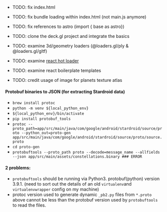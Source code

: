 - TODO: fix index.html
- TODO: fix bundle loading within index.html (not main.js anymore)
- TODO: fix references to astro (import { base as astro})
- TODO: clone the deck.gl project and integrate the basics



- TODO: examine 3d/geometry loaders (@loaders.gl/ply & @loaders.gl/gltf)
- TODO: examine [react hot loader](https://github.com/gaearon/react-hot-loader)
- TODO: examine react boilerplate templates
- TODO: credit usage of image for planets texture atlas

#### Protobuf binaries to JSON (for extracting Stardroid data)

- `brew install protoc`
- `python -m venv ${local_python_env}`
- `${local_python_env}/bin/activate`
- `pip install protobuf_tools`
- `protoc --proto_path=app/src/main/java/com/google/android/stardroid/source/proto --python_out=proto-gen app/src/main/java/com/google/android/stardroid/source/proto/source.proto`
- `cd proto-gen`
- `protobuftools --proto_path proto --decode=message_name --allfields --json app/src/main/assets/constellations.binary ### ERROR`

#### 2 problems: 

- `protobuftools` should be running via Python3. protobuf(python) version 3.9.1. (need to sort out the details of an old `virtualenv`and `virtualenvwrapper` config on my machine)
- protoc version used to generate dynamic `_pb2.py` files from `*.proto` above cannot be less than the protobuf version used by `protobuftools` to read the files.
